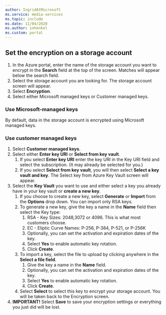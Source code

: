 ```yaml
---
author: IngridAtMicrosoft
ms.service: media-services 
ms.topic: include
ms.date: 11/04/2020
ms.author: inhenkel
ms.custom: portal
---
```


<!--Set the encryption on storage account in the portal-->

## Set the encryption on a storage account

1. In the Azure portal, enter the name of the storage account you want to encrypt in the **Search** field at the top of the screen.  Matches will appear below the search field.
1. Select the storage account you are looking for. The storage account screen will appear.
1. Select **Encryption**.
1. Select either Microsoft managed keys or Customer managed keys.

### Use Microsoft-managed keys

By default, data in the storage account is encrypted using Microsoft managed keys.

### Use customer managed keys

1. Select **Customer managed keys**.
1. Select either **Enter key URI** or **Select from key vault**.
    1. If you select **Enter key URI** enter the key URI in the Key URI field and select the subscription. (It may already be selected for you.)
    1. If you select **Select from key vault**, you will then select **Select a key vault and key**. The Select key from Azure Key Vault screen will appear.
1. Select the **Key Vault** you want to use and either select a key you already have in your key vault or **create a new key**.
    1. If you choose to create a new key, select **Generate** or **Import** from the **Options** drop down. You can import only RSA keys.
    1. To generate a new key, give the key a name in the **Name** field then select the Key type:
        1. RSA - Key Sizes:  2048,3072 or 4096. This is what most customers choose.
        1. EC - Eliptic Curve Names: P-256, P-384, P-521, or P-256K
        1. Optionally, you can set the activation and expiration dates of the key.
        1. Select **Yes** to enable automatic key rotation.
        1. Click **Create**.
    1. To import a key, select the file to upload by clicking anywhere in the **Select a file field**.
        1. Give the key a name in the **Name** field.
        1. Optionally, you can set the activation and expiration dates of the key.
        1. Select **Yes** to enable automatic key rotation.
        1. Click **Create**.
    1. Select **Select** to select this key to encrypt your storage account. You will be taken back to the Encryption screen.
1. **IMPORTANT!** Select **Save** to save your encryption settings or everything you just did will be lost.
